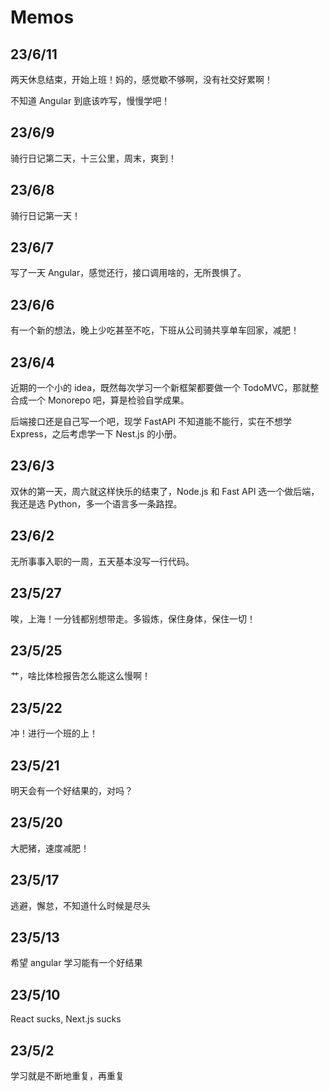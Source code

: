 # Memos

## 23/6/11

两天休息结束，开始上班！妈的，感觉歇不够啊，没有社交好累啊！

不知道 Angular 到底该咋写，慢慢学吧！

## 23/6/9

骑行日记第二天，十三公里，周末，爽到！

## 23/6/8

骑行日记第一天！

## 23/6/7

写了一天 Angular，感觉还行，接口调用啥的，无所畏惧了。

## 23/6/6

有一个新的想法，晚上少吃甚至不吃，下班从公司骑共享单车回家，减肥！

## 23/6/4

近期的一个小的 idea，既然每次学习一个新框架都要做一个 TodoMVC，那就整合成一个 Monorepo 吧，算是检验自学成果。

后端接口还是自己写一个吧，现学 FastAPI 不知道能不能行，实在不想学 Express，之后考虑学一下 Nest.js 的小册。


## 23/6/3

双休的第一天，周六就这样快乐的结束了，Node.js 和 Fast API 选一个做后端，我还是选 Python，多一个语言多一条路捏。

## 23/6/2

无所事事入职的一周，五天基本没写一行代码。

## 23/5/27

唉，上海！一分钱都别想带走。多锻炼，保住身体，保住一切！

## 23/5/25

艹，啥比体检报告怎么能这么慢啊！

## 23/5/22

冲！进行一个班的上！

## 23/5/21

明天会有一个好结果的，对吗？

## 23/5/20

大肥猪，速度减肥！

## 23/5/17

逃避，懈怠，不知道什么时候是尽头

## 23/5/13

希望 angular 学习能有一个好结果

## 23/5/10

React sucks, Next.js sucks

## 23/5/2

学习就是不断地重复，再重复
